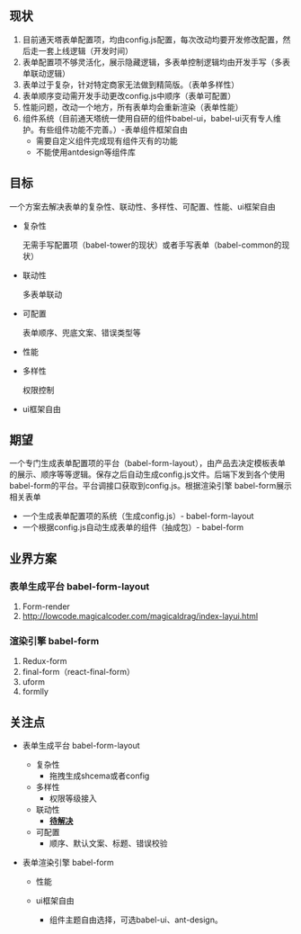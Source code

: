 ## 现状

1. 目前通天塔表单配置项，均由config.js配置，每次改动均要开发修改配置，然后走一套上线逻辑（开发时间）
2. 表单配置项不够灵活化，展示隐藏逻辑，多表单控制逻辑均由开发手写（多表单联动逻辑）
3. 表单过于复杂，针对特定商家无法做到精简版。（表单多样性）
4. 表单顺序变动需开发手动更改config.js中顺序（表单可配置）
5. 性能问题，改动一个地方，所有表单均会重新渲染（表单性能）
6. 组件系统（目前通天塔统一使用自研的组件babel-ui，babel-ui灭有专人维护。有些组件功能不完善。）-表单组件框架自由
   * 需要自定义组件完成现有组件灭有的功能
   * 不能使用antdesign等组件库

## 目标

一个方案去解决表单的复杂性、联动性、多样性、可配置、性能、ui框架自由

* 复杂性

  无需手写配置项（babel-tower的现状）或者手写表单（babel-common的现状）

* 联动性

  多表单联动

* 可配置

  表单顺序、兜底文案、错误类型等

* 性能

* 多样性

  权限控制

* ui框架自由

## 期望

一个专门生成表单配置项的平台（babel-form-layout），由产品去决定模板表单的展示、顺序等等逻辑。保存之后自动生成config.js文件。后端下发到各个使用babel-form的平台。平台调接口获取到config.js。根据渲染引擎 babel-form展示相关表单

* 一个生成表单配置项的系统（生成config.js）- babel-form-layout
* 一个根据config.js自动生成表单的组件（抽成包）- babel-form

## 业界方案
### 表单生成平台 babel-form-layout

1. Form-render
2. http://lowcode.magicalcoder.com/magicaldrag/index-layui.html

### 渲染引擎 babel-form

1. Redux-form
2. final-form（react-final-form）
3. uform
4. formlly

## 关注点

* 表单生成平台 babel-form-layout

  * 复杂性
    * 拖拽生成shcema或者config
  * 多样性
    * 权限等级接入
  * 联动性
    * <u>**待解决**</u>
  * 可配置
    * 顺序、默认文案、标题、错误校验

* 表单渲染引擎 babel-form

  * 性能

  * ui框架自由
    * 组件主题自由选择，可选babel-ui、ant-design。



